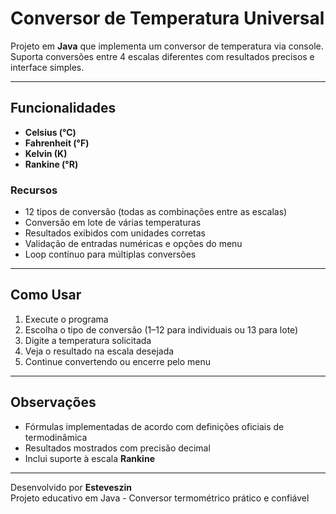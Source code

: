 # Conversor de Temperatura Universal

Projeto em **Java** que implementa um conversor de temperatura via console. Suporta conversões entre 4 escalas diferentes com resultados precisos e interface simples.

---

## Funcionalidades

- **Celsius (°C)**
- **Fahrenheit (°F)**
- **Kelvin (K)**
- **Rankine (°R)**

### Recursos
- 12 tipos de conversão (todas as combinações entre as escalas)  
- Conversão em lote de várias temperaturas  
- Resultados exibidos com unidades corretas  
- Validação de entradas numéricas e opções do menu  
- Loop contínuo para múltiplas conversões  

---

## Como Usar
1. Execute o programa  
2. Escolha o tipo de conversão (1–12 para individuais ou 13 para lote)  
3. Digite a temperatura solicitada  
4. Veja o resultado na escala desejada  
5. Continue convertendo ou encerre pelo menu  

---

## Observações
- Fórmulas implementadas de acordo com definições oficiais de termodinâmica  
- Resultados mostrados com precisão decimal  
- Inclui suporte à escala **Rankine**  

---

Desenvolvido por **Esteveszin**  
Projeto educativo em Java - Conversor termométrico prático e confiável
